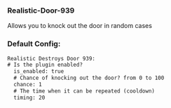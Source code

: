 ### Realistic-Door-939
Allows you to knock out the door in random cases
### Default Config:
```xml
Realistic Destroys Door 939:
# Is the plugin enabled?
  is_enabled: true
  # Chance of knocking out the door? from 0 to 100
  chance: 1
  # The time when it can be repeated (cooldown)
  timing: 20
```
